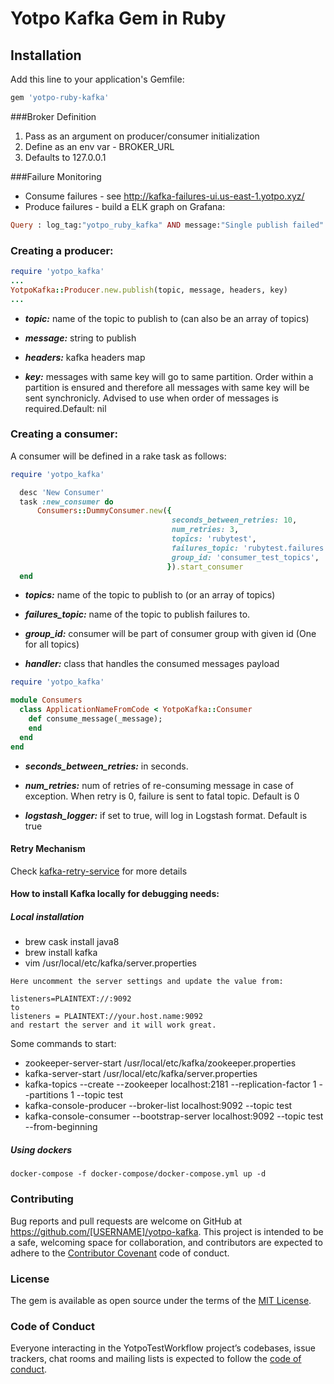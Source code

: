 # Yotpo Kafka Gem in Ruby

## Installation

Add this line to your application's Gemfile:

```ruby
gem 'yotpo-ruby-kafka'
```
###Broker Definition
1. Pass as an argument on producer/consumer initialization
2. Define as an env var - BROKER_URL
3. Defaults to 127.0.0.1

###Failure Monitoring
* Consume failures - see http://kafka-failures-ui.us-east-1.yotpo.xyz/
* Produce failures - build a ELK graph on Grafana:
```ruby
Query : log_tag:"yotpo_ruby_kafka" AND message:"Single publish failed"
````
    

### Creating a producer:

```ruby
require 'yotpo_kafka'
...
YotpoKafka::Producer.new.publish(topic, message, headers, key)
...

```
* **_topic:_** name of the topic to publish to (can also be an array of topics)

* **_message:_** string to publish

* _**headers:**_ kafka headers map

* _**key:**_ messages with same key will go to same partition. Order within
        a partition is ensured and therefore all messages with same key
        will be sent synchronicly. Advised to use when order of messages
        is required.Default: nil
        
### Creating a consumer:
A consumer will be defined in a rake task as follows:

```ruby
require 'yotpo_kafka'

  desc 'New Consumer'
  task :new_consumer do
      Consumers::DummyConsumer.new({
                                    seconds_between_retries: 10,
                                    num_retries: 3,
                                    topics: 'rubytest',
                                    failures_topic: 'rubytest.failures',
                                    group_id: 'consumer_test_topics',
                                   }).start_consumer
  end
```
* _**topics:**_ name of the topic to publish to (or an array of topics)

* _**failures_topic:**_ name of the topic to publish failures to.

* **_group_id:_** consumer will be part of consumer group with given id (One for all topics)

* **_handler:_** class that handles the consumed messages payload
```ruby
require 'yotpo_kafka'

module Consumers
  class ApplicationNameFromCode < YotpoKafka::Consumer
    def consume_message(_message);
    end
  end
end
```
* _**seconds_between_retries:**_ in seconds.

* _**num_retries:**_ num of retries of re-consuming message in case of exception. 
                       When retry is 0, failure is sent to fatal topic. Default is 0
                       
* _**logstash_logger:**_ if set to true, will log in Logstash format. Default is true

#### Retry Mechanism
Check [kafka-retry-service](https://github.com/YotpoLtd/kafka-retry-service) for more details 
  
#### How to install Kafka locally for debugging needs:
##### Local installation
* brew cask install java8
* brew install kafka
* vim /usr/local/etc/kafka/server.properties
```
Here uncomment the server settings and update the value from:

listeners=PLAINTEXT://:9092
to
listeners = PLAINTEXT://your.host.name:9092
and restart the server and it will work great.
```
Some commands to start:
* zookeeper-server-start /usr/local/etc/kafka/zookeeper.properties
* kafka-server-start /usr/local/etc/kafka/server.properties
* kafka-topics --create --zookeeper localhost:2181 --replication-factor 1 --partitions 1 --topic test
* kafka-console-producer --broker-list localhost:9092 --topic test
* kafka-console-consumer --bootstrap-server localhost:9092 --topic test --from-beginning

##### Using dockers
```
docker-compose -f docker-compose/docker-compose.yml up -d
```

### Contributing

Bug reports and pull requests are welcome on GitHub at https://github.com/[USERNAME]/yotpo-kafka. This project is intended to be a safe, welcoming space for collaboration, and contributors are expected to adhere to the [Contributor Covenant](http://contributor-covenant.org) code of conduct.

### License

The gem is available as open source under the terms of the [MIT License](https://opensource.org/licenses/MIT).

### Code of Conduct

Everyone interacting in the YotpoTestWorkflow project’s codebases, issue trackers, chat rooms and mailing lists is expected to follow the [code of conduct](https://github.com/[USERNAME]/yotpo_test_workflow/blob/master/CODE_OF_CONDUCT.md).
